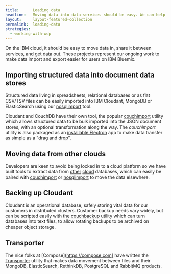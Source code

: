 ```yaml
---
title:      Loading data
headline:   Moving data into data services should be easy. We can help.
layout:     layout-featured-collection
permalink:  loading-data
strategies: 
  - working-with-wdp
---
```


On the IBM cloud, it should be easy to move data in, share it between services, and get data out. These projects represent our ongoing work to make data import and export easier for users on IBM Bluemix.

## Importing structured data into document data stores

Structured data living in spreadsheets, relational databases or as flat CSV/TSV files can be easily imported into IBM Cloudant, MongoDB or ElasticSearch using our [nosqlimport](https://www.npmjs.com/package/nosqlimport) tool. 

Cloudant and CouchDB have their own tool, the popular [couchimport](https://www.npmjs.com/package/couchimport) utility which allows structured data to be bulk imported into the JSON document stores, with an optional transformation along the way. The *couchimport* utility is also packaged as an [installable Electron](https://github.com/ibm-watson-data-lab/couchdbimporter) app to make data transfer as simple as a "drag and drop".

## Moving data from other clouds

Developers are keen to avoid being locked in to a cloud platform so we have built tools to extract data from [other](https://medium.com/ibm-watson-data-lab/moving-data-from-documentdb-to-cloudant-or-couchdb-6c3d16414fc6) [cloud](https://medium.com/ibm-watson-data-lab/moving-data-from-dynamodb-to-cloudant-or-couchdb-4a4110a4e2d9) databases, which can easily be paired with [couchimport](https://www.npmjs.com/package/couchimport) or [nosqlimport](https://www.npmjs.com/package/nosqlimport) to move the data elsewhere.

## Backing up Cloudant

Cloudant is an operational database, safely storing vital data for our customers in distributed clusters. Customer backup needs vary widely, but can be scripted easily with the [couchbackup](https://www.npmjs.com/package/@cloudant/couchbackup) utility which can turn databases into text files, to allow rotating backups to be archived on cheaper object storage.

## Transporter

The nice folks at [Compose](https://compose.com] have written the [Transporter](https://github.com/compose/transporter) utility that makes data movement between files and their MongoDB, ElasticSearch, RethinkDB, PostgreSQL and RabbitMQ products.  

